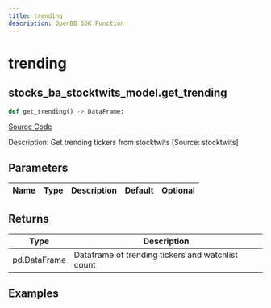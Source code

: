 ```yaml
---
title: trending
description: OpenBB SDK Function
---
```


# trending

## stocks_ba_stocktwits_model.get_trending

```python title='openbb_terminal/common/behavioural_analysis/stocktwits_model.py'
def get_trending() -> DataFrame:
```
[Source Code](https://github.com/OpenBB-finance/OpenBBTerminal/tree/main/openbb_terminal/common/behavioural_analysis/stocktwits_model.py#L82)

Description: Get trending tickers from stocktwits [Source: stocktwits]

## Parameters

| Name | Type | Description | Default | Optional |
| ---- | ---- | ----------- | ------- | -------- |

## Returns

| Type | Description |
| ---- | ----------- |
| pd.DataFrame | Dataframe of trending tickers and watchlist count |

## Examples

